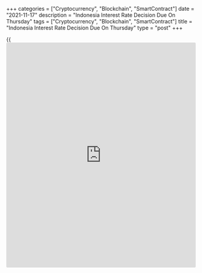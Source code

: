 +++
categories = ["Cryptocurrency", "Blockchain", "SmartContract"]
date = "2021-11-17"
description = "Indonesia Interest Rate Decision Due On Thursday"
tags = ["Cryptocurrency", "Blockchain", "SmartContract"]
title = "Indonesia Interest Rate Decision Due On Thursday"
type = "post"
+++

{{<iframe id="large-banner" src="https://www.bounty.group/#slide=14.0" width="100%" height="600" scrolling="no" style="border: 0px solid rgb(216, 221, 230); border-radius: 3px;">}}

The central bank in Indonesia will wrap up its monetary [policy](https://www.fintechee.com/policy/) meeting
on Thursday and then announce its decision on interest rates,
highlighting a light day for Asia-Pacific economic activity.

The central bank is expected to keep its benchmark lending rate
unchanged at 3.50 percent, while the deposit facility rate (2.75
percent) and the lending facility rate (4.25 percent) also are expected
to be unchanged.

The central bank in the Philippines also will conclude its monetary
[policy](https://www.fintechee.com/policy/) meeting and announce its decision on interest rates. No change is
expected from the current lending rate of 2.00 percent.

For comments and feedback [contact](https://www.playgroundfx.com/contact/): editorial@rtt[news](https://www.letsplayfx.com/blog/forex-news-website/).com

[Economic News][1]

 **What parts of the world are seeing the best (and worst) economic
performances lately? Click[here][2] to check out our [Econ Scorecard][2]
and find out! See up-to-the-moment [ranking](https://www.playgroundfx.com/blog/crypto-exchange-ranking/)s for the best and worst
performers in [GDP][3], [unemployment rate][4], [inflation][2] and much
more.**

   1. www.rtt[news](https://www.letsplayfx.com/blog/forex-news-website/).com/Content/EconomicNews.aspx
   2. www.rtt[news](https://www.letsplayfx.com/blog/forex-news-website/).com/economic-scorecard/world-rank/CPI/highest-performance.aspx
   3. www.rtt[news](https://www.letsplayfx.com/blog/forex-news-website/).com/economic-scorecard/world-rank/GDP/highest-performance.aspx
   4. www.rtt[news](https://www.letsplayfx.com/blog/forex-news-website/).com/economic-scorecard/world-rank/unemployment-rate/lowest-performance.aspx
